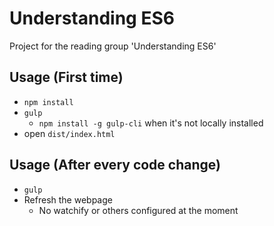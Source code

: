 Understanding ES6
===

Project for the reading group 'Understanding ES6'

Usage (First time)
---
- `npm install`
- `gulp`
    - `npm install -g gulp-cli` when it's not locally installed
- open `dist/index.html`

Usage (After every code change)
---
- `gulp`
- Refresh the webpage
    - No watchify or others configured at the moment
